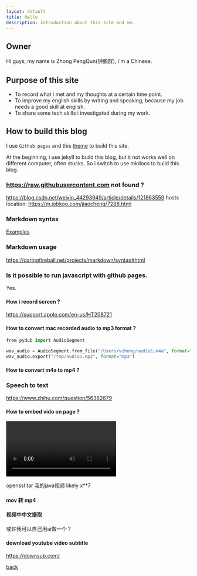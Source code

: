 ```yaml
---
layout: default
title: Hello
description: Introduction about this site and me.
---
```


## Owner
<!-- <img src="https://raw.githubusercontent.com/zhongpengqun/material/master/zhong.jpeg" width="250" />
-->

Hi guys, my name is Zhong PengQun(钟鹏群), i'm a Chinese.

## Purpose of this site
 - To record what i met and my thoughts at a certain time point.
 - To improve my english skills by writing and speaking, because my job needs a good skill at english.
 - To share some tech skills i investigated during my work.





## How to build this blog

I use `Github pages` and this <a href='https://github.com/pages-themes/cayman#usage'>theme</a> to build this site.


At the beginning, i use jekyll to build this blog, but it not works well on different computer, often stucks.
So i switch to use mkdocs to build this blog.

### https://raw.githubusercontent.com not found ?
https://blog.csdn.net/weixin_44293949/article/details/121863559
hosts location: https://m.jobkoo.com/jiaocheng/7288.html

### Markdown syntax
[Examples](./markdown-guide.html)


### Markdown usage
https://daringfireball.net/projects/markdown/syntax#html

### Is it possible to run javascript with github pages.
Yes.

#### How i record screen ?
https://support.apple.com/en-us/HT208721

#### How to convert mac recorded audio to mp3 format ?

```python
from pydub import AudioSegment

wav_audio = AudioSegment.from_file("/Users/vzhong/audio1.m4a", format="m4a")
wav_audio.export("/tmp/audio1.mp3", format="mp3")
```

#### How to convert m4a to mp4 ?

### Speech to text
https://www.zhihu.com/question/56382679

#### How to embed vido on page ?

<video src="https://user-images.githubusercontent.com/169707/126715420-991ad821-9ac8-4b66-b79e-e0966e0f3a89.mp4" controls="controls" style="max-width: 730px;">
</video>

openssl tar 我的java视频 likely x**7

#### mov 转 mp4

#### 视频中中文提取
或许我可以自己用ai做一个？

#### download youtube video subtitle
https://downsub.com/

[back](./)
